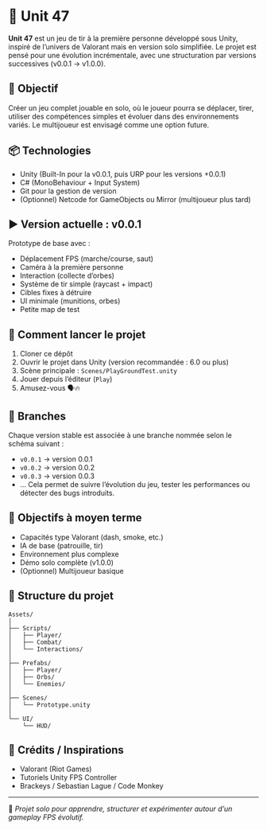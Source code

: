
# 🎯 Unit 47

**Unit 47** est un jeu de tir à la première personne développé sous Unity, inspiré de l’univers de Valorant mais en version solo simplifiée. Le projet est pensé pour une évolution incrémentale, avec une structuration par versions successives (v0.0.1 → v1.0.0).

## 🔧 Objectif

Créer un jeu complet jouable en solo, où le joueur pourra se déplacer, tirer, utiliser des compétences simples et évoluer dans des environnements variés. Le multijoueur est envisagé comme une option future.

## 📦 Technologies
- Unity (Built-In pour la v0.0.1, puis URP pour les versions +0.0.1)
- C# (MonoBehaviour + Input System)
- Git pour la gestion de version
- (Optionnel) Netcode for GameObjects ou Mirror (multijoueur plus tard)

## ▶️ Version actuelle : v0.0.1

Prototype de base avec :
- Déplacement FPS (marche/course, saut)
- Caméra à la première personne
- Interaction (collecte d’orbes)
- Système de tir simple (raycast + impact)
- Cibles fixes à détruire
- UI minimale (munitions, orbes)
- Petite map de test

## 🧪 Comment lancer le projet
1. Cloner ce dépôt
2. Ouvrir le projet dans Unity (version recommandée : 6.0 ou plus)
3. Scène principale : `Scenes/PlayGroundTest.unity`
4. Jouer depuis l’éditeur (`Play`)
5. Amusez-vous 🗣️🔥

## 🌱 Branches
Chaque version stable est associée à une branche nommée selon le schéma suivant :
- `v0.0.1` → version 0.0.1
- `v0.0.2` → version 0.0.2
- `v0.0.3` → version 0.0.3
- ...
Cela permet de suivre l’évolution du jeu, tester les performances ou détecter des bugs introduits.

## 🚀 Objectifs à moyen terme
- Capacités type Valorant (dash, smoke, etc.)
- IA de base (patrouille, tir)
- Environnement plus complexe
- Démo solo complète (v1.0.0)
- (Optionnel) Multijoueur basique

## 📁 Structure du projet
```
Assets/
│
├── Scripts/
│   ├── Player/
│   ├── Combat/
│   └── Interactions/
│
├── Prefabs/
│   ├── Player/
│   ├── Orbs/
│   └── Enemies/
│
├── Scenes/
│   └── Prototype.unity
│
└── UI/
    └── HUD/
```

## 🙌 Crédits / Inspirations
- Valorant (Riot Games)
- Tutoriels Unity FPS Controller
- Brackeys / Sebastian Lague / Code Monkey

---

🧠 *Projet solo pour apprendre, structurer et expérimenter autour d’un gameplay FPS évolutif.*
